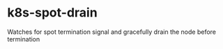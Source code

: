 # k8s-spot-drain
Watches for spot termination signal and gracefully drain the node before termination
